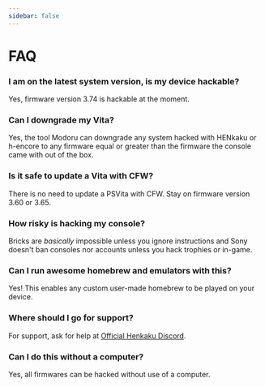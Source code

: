 ```yaml
---
sidebar: false
---
```


# FAQ

### I am on the latest system version, is my device hackable?
Yes, firmware version 3.74 is hackable at the moment.

### Can I downgrade my Vita?
Yes, the tool Modoru can downgrade any system hacked with HENkaku or h-encore to any firmware equal or greater than the firmware the console came with out of the box.

### Is it safe to update a Vita with CFW?
There is no need to update a PSVita with CFW. Stay on firmware version 3.60 or 3.65.

### How risky is hacking my console?
Bricks are *basically* impossible unless you ignore instructions and Sony doesn't ban consoles nor accounts unless you hack trophies or in-game.

### Can I run awesome homebrew and emulators with this?
Yes! This enables any custom user-made homebrew to be played on your device.

### Where should I go for support?
For support, ask for help at [Official Henkaku Discord](https://discord.gg/m7MwpKA).

### Can I do this without a computer?
Yes, all firmwares can be hacked without use of a computer.
